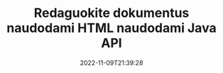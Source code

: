 ---
############################# Static ############################
layout: "product"
date: 2022-11-09T21:39:28
draft: false

product: "Editor"
product_tag: "editor"
platform: "Java"
platform_tag: "java"

############################# Head ############################
head_title: "Java dokumentų rengyklės API | Redaguokite Word Web XML tekstinius failus naudodami HTML"
head_description: "Dokumentų rengyklės API, skirta „Java“. Įkelkite Microsoft Word, XML, žiniatinklio ir tekstinius failus į HTML ir konvertuokite atgal į pradinį formatą po manipuliavimo."

############################# Header ############################
title: "Redaguokite dokumentus naudodami HTML naudodami Java API"
description: "Integruokite Java programas su HTML redaktoriumi, kad galėtumėte valdyti dokumentus ir konvertuoti atgal į pradinį formatą."
button:
    enable: true

############################# SubMenu ############################
submenu:
    enable: true
    
    left:
        img_alt: "GroupDocs.Editor for Java"
        image: "https://www.groupdocs.cloud/templates/groupdocs/images/product-logos/groupdocs-editor-java.png"
        product: "GroupDocs.Editor"
        platform: "Java"

    middle:
        button:
            # button loop
            - link: "#overview"
              text: "Apžvalga"

            # button loop
            - link: "#features"
              text: "funkcijos"

            # button loop
            - link: "#support"
              text: "Palaikymas"

            # button loop
            - link: "https://products.groupdocs.app/editor"
              text: "Tiesioginė demonstracija"

            # button loop
            - link: "https://purchase.groupdocs.com/pricing/editor/java"
              text: "Kainodara"

    right:
        link_download: "https://downloads.groupdocs.com/editor"
        link_learn: "https://docs.groupdocs.com/editor/java/"
        link_buy: "https://purchase.groupdocs.com"

############################# Overview ############################
overview:
    enable: true
    content: |
      „Java“ API „GroupDocs.Editor“ leidžia redaguoti dokumentus HTML formatu. API palaiko kelis dokumentų formatus ir gali būti integruota su bet kokiu išoriniu, atvirojo kodo arba mokamu HTML redaktoriumi. Redagavimo priemonės API veiks, kad įkeltų dokumentus, konvertuotų juos į HTML, pateiks HTML į išorinę vartotojo sąsają ir po manipuliavimo išsaugos HTML originaliame dokumente. Jis taip pat gali būti naudojamas kuriant įvairius Microsoft Word, Excel skaičiuokles, PowerPoint failus, OpenDocument formatus, XML ir TXT dokumentus.
    tabs:
      enable: true     
      
      ## TAB ONE ##
      tab_one:
        description: |
          Toliau pateikiama „Java“ skirtos „GroupDocs.Editor“ apžvalga:

        left:
          enable: true
          icon: "fab fa-html5"
          title: "Manipuliuoti naudojant HTML"
          content: |
            * Įkelti palaikomą dokumentą
            * Redaguokite turinį naudodami HTML
            * Redaguoti susijusius stilius
            * Konvertuoti į pradinį formatą
      
      ## TAB TWO ##
      tab_two:
        description: |
          „Java“ skirta „GroupDocs.Editor“ palaiko šiuos [failų formatus](https://docs.groupdocs.com/editor/java/supported-document-formats/)

        left:
          enable: true
          table:
            # table loop
            - title: "Microsoft Office"
              content: |
                * **Microsoft Word**: DOC, DOCX, DOCM, DOT, DOTM, DOTX, FlatOPC, WordML, RTF
                * **Microsoft Excel**: XLS, XLSX, XLSM, XLT, XLTX, XLTM, XLSB, XLAM, CSV, TSV, SXC, SpreadsheetML, DIF, DSV
                * **Microsoft PowerPoint**: PPT, PPTX, PPTM, PPS, PPSX, PPSM, POT, POTX, POTM

        right:
          enable: true
          table:
            # table loop
            - title: "Kitų formatų šeimos"
              content: |
                * **OpenDocument formatai**: ODT, OTT, ODS, FODS, ODP, OTP
                * **OpenDocument formatai**: MSG, MBOX, EML, EMLX
                * **Web formatai**: HTML, MHTML, CHM, XML, TXT
                * **Web formatai**: MOBI, AZW3, ePub

      ## TAB THREE ##
      tab_three:
        description: |
          „Java“ skirta „GroupDocs.Editor“ palaiko šias operacines sistemas, rėmus ir paketų tvarkykles:
        
        left:
          enable: true
          table:
            # table loop
            - icon: "fab fa-windows"
              title: "Operacinės sistemos"
              content: |
                * Microsoft Windows Desktop
                * Microsoft Windows Server
                * Linux
                * MacOS

            # table loop
            - icon: "fas fa-code"
              title: "Palaikomi karkasai"
              content: |
                * Java 7 (1.7) +

        right:
          enable: true
          table:
            # table loop
            - icon: "fas fa-cogs"
              title: "Plėtros aplinkos"
              content: |
                * NetBeans
                * IntelliJ IDEA
                * Eclipse
            # table loop
            - icon: "fas fa-tools"
              title: "Sukurkite automatizavimo įrankį"
              content: |
                * Maven

############################# Features ############################
features:
    enable: true
    title: "„GroupDocs.Editor“, skirta „Java“ funkcijoms"

    feature:
      # feature loop
      - icon: "fas fa-copy"
        content: "Lengvas HTML redaktoriaus integravimas"

      # feature loop
      - icon: "fas fa-eye"
        content: "Dokumento konvertavimas į HTML DOM"

      # feature loop
      - icon: "fas fa-bolt"
        content: "Ištraukite HTML turinį iš dokumentų srauto"
      
      # feature loop
      - icon: "fas fa-file-powerpoint"
        content: "Įkelkite, redaguokite ir išsaugokite Word, Excel ir PowerPoint failų formatus"

      # feature loop
      - icon: "fas fa-code"
        content: "Gaukite HTML kartu su įterptaisiais elementais"

      # feature loop
      - icon: "fas fa-cloud"
        content: "Importuoti, peržiūrėti ir redaguoti XML dokumentus"

      # feature loop
      - icon: "fas fa-remove-format"
        content: "Apeikite HTML turinį ir išsaugokite įterptuosius išteklius"

      # feature loop
      - icon: "fas fa-comment-slash"
        content: "Peržiūrėkite, redaguokite ir išsaugokite teksto apdorojimo dokumentus puslapio režimu"

      # feature loop
      - icon: "fas fa-location-arrow"
        content: "Gaukite HTML kūno žymos turinį iš failo"

      # feature loop
      - icon: "fas fa-border-all"
        content: "Išskleiskite HTML failo CSS turinį"

      # feature loop
      - icon: "fas fa-wrench"
        content: "Naudokite eilutės turinį, kad gautumėte HTML DOM ir konvertuotumėte į failą"

      # feature loop
      - icon: "fas fa-columns"
        content: "Konvertuokite HTML DOM naudodami įterptuosius elementus"

      # feature loop
      - icon: "fas fa-file-word"
        content: "Konvertuokite kelių formatų failus į HTML, kad galėtumėte juos redaguoti"

      # feature loop
      - icon: "fas fa-envelope"
        content: "Gaukite įvesties dokumentų meta informaciją neredaguodami"

      # feature loop
      - icon: "fas fa-print"
        content: "Išsaugokite redaguotus dokumentus paprasto teksto failo formatu"

      # feature loop
      - icon: "fas fa-file-archive"
        content: "Konversijos tikslumas"

      # feature loop
      - icon: "fas fa-lock"
        content: "Pritaikykite slaptažodį išvesties dokumentui"

      # feature loop
      - icon: "fas fa-file-code"
        content: "Duomenų bazė (DB) Agnostic"
      
      # feature loop
      - icon: "fas fa-fill-drip"
        content: "Vartotojo sąsaja (UI) Agnostic"

      # feature loop
      - icon: "fas fa-file-excel"
        content: "Palaiko matuojamą licencijavimą"

    more_feature:
      # more_feature_loop
      - title: "Tiksliai konvertuoti į ir iš HTML DOM"
        content: |
          Naudodami „Java“ skirtą „GroupDocs.Editor“ galite kurti programas „Java“, kurios įkelia palaikomo failo formato dokumentą ir konvertuoja jį į HTML dokumento objektų modelį (DOM) kartu su susijusiais elementais, pvz., CSS. Be to, mūsų redaktoriaus Java API leidžia redaguoti HTML bet kuriame populiariame HTML redaktoriuje. Atlikus reikiamus pakeitimus, GroupDocs.Editor for Java padės konvertuoti gautą HTML atgal į pradinį failo formatą.
          
          ```java
          // Create Editor class by loading an input document
          Editor editor = new Editor("Sample.docx");

          // Open document for edit and obtain EditableDocument
          EditableDocument original = editor.edit();

          // Obtain all-embedded HTML from it
          String allEmbeddedInside = original.getEmbeddedHtml();

          // If necessary, obtain pure HTML-markup, CSS, images and other resources in separate form

          // Whole HTML-markup, without any resources
          String completeHtmlMarkup = original.getContent();

          // Only HTML->BODY content, useful for most of WYSIWYG-editors
          String onlyInnerBody = original.getBodyContent();

          // All CSS stylesheets
          List<CssText> stylesheets = original.getCss();

          // All images, including raster and vector, but without CSS gradients
          List<IImageResource> images = original.getImages();

          // All font resources
          List<FontResourceBase> fonts = original.getFonts();

          // finally, send this content to your WYSIWYG HTML-editor
          ```
      # more_feature_loop
      - title: "Įkelti ir gauti susijusius elementus"
        content: "„GroupDocs.Editor“, skirta „Java“ API, leidžia gauti susijusius elementus iš palaikomų formatų dokumentų, tokių kaip vaizdai, CSS, šriftai ir kt. Tada galite įkelti šiuos gautus susijusius elementus, juos perbraukti ir išsaugoti atskirai nuo galutinio HTML failo ir turėti gerai valdomą išvestį."

############################# Support ############################
support:
    enable: true

############################# Solutions ############################
solutions:
    enable: true
    title: "GroupDocs.Editor siūlo dokumentų redagavimo API kitoms populiarioms kūrimo aplinkoms"

    solution:
        # solution loop
        - img_alt: "GroupDocs.Editor for .NET"
          image: "https://www.groupdocs.cloud/templates/groupdocs/images/product-logos/groupdocs-editor-net.png"
          product: "GroupDocs.Editor"
          platform: ".NET"
          link: "/editor/net/"

############################# Back to top ###############################
back_to_top:
  enable: true
---